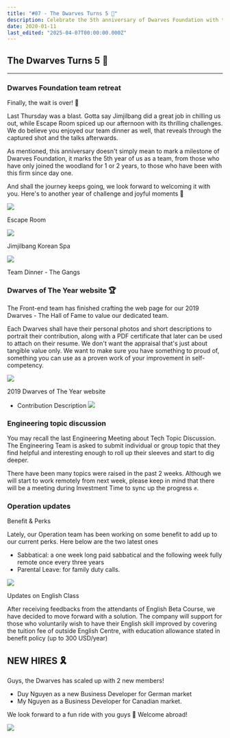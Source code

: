 ```yaml
---
title: "#07 - The Dwarves Turns 5 🎂"
description: Celebrate the 5th anniversary of Dwarves Foundation with team retreats, new benefits, Engineering discussions, a Hall of Fame website, and exciting new hires.
date: 2020-01-11
last_edited: "2025-04-07T00:00:00.000Z"
---
```


## The Dwarves Turns 5 🎂

---

### Dwarves Foundation team retreat

Finally, the wait is over! 🙌

Last Thursday was a blast. Gotta say Jimjilbang did a great job in chilling us out, while Escape Room spiced up our afternoon with its thrilling challenges. We do believe you enjoyed our team dinner as well, that reveals through the captured shot and the talks afterwards.

As mentioned, this anniversary doesn't simply mean to mark a milestone of Dwarves Foundation, it marks the 5th year of us as a team, from those who have only joined the woodland for 1 or 2 years, to those who have been with this firm since day one.

And shall the journey keeps going, we look forward to welcoming it with you. Here's to another year of challenge and joyful moments 🥂

![](assets/notion-image-1744007175002-w3xji.webp)

Escape Room

![](assets/notion-image-1744007175177-3p725.webp)

Jimjilbang Korean Spa

![](assets/notion-image-1744007176382-mi89e.webp)

Team Dinner - The Gangs

### Dwarves of The Year website 🏆

The Front-end team has finished crafting the web page for our 2019 Dwarves - The Hall of Fame to value our dedicated team.

Each Dwarves shall have their personal photos and short descriptions to portrait their contribution, along with a PDF certificate that later can be used to attach on their resume. We don't want the appraisal that's just about tangible value only. We want to make sure you have something to proud of, something you can use as a proven work of your improvement in self-competency.

![](assets/notion-image-1744007176958-u2wo0.webp)

2019 Dwarves of The Year website

- Contribution Description
  ![](assets/notion-image-1744007177099-b9z01.webp)

### Engineering topic discussion

You may recall the last Engineering Meeting about Tech Topic Discussion. The Engineering Team is asked to submit individual or group topic that they find helpful and interesting enough to roll up their sleeves and start to dig deeper.

There have been many topics were raised in the past 2 weeks. Although we will start to work remotely from next week, please keep in mind that there will be a meeting during Investment Time to sync up the progress ✊.

### Operation updates

Benefit & Perks

Lately, our Operation team has been working on some benefit to add up to our current perks. Here below are the two latest ones

- Sabbatical: a one week long paid sabbatical and the following week fully remote once every three years
- Parental Leave: for family duty calls.

![](assets/notion-image-1744007177234-1zyma.webp)

Updates on English Class

After receiving feedbacks from the attendants of English Beta Course, we have decided to move forward with a solution. The company will support for those who voluntarily wish to have their English skill improved by covering the tuition fee of outside English Centre, with education allowance stated in benefit policy (up to 300 USD/year)

## NEW HIRES 🎗

Guys, the Dwarves has scaled up with 2 new members!

- Duy Nguyen as a new Business Developer for German market
- My Nguyen as a Business Developer for Canadian market.

We look forward to a fun ride with you guys 👏 Welcome abroad!

![](assets/notion-image-1744007177382-1k9iw.webp)
